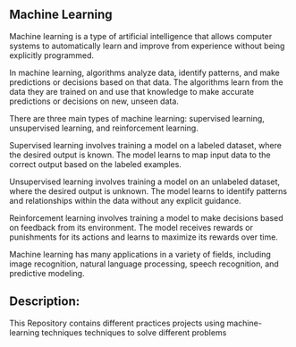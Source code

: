 ## Machine Learning  

Machine learning is a type of artificial intelligence that allows computer systems to automatically learn and improve from experience without being explicitly programmed.

In machine learning, algorithms analyze data, identify patterns, and make predictions or decisions based on that data. The algorithms learn from the data they are trained on and use that knowledge to make accurate predictions or decisions on new, unseen data.

There are three main types of machine learning: supervised learning, unsupervised learning, and reinforcement learning.

Supervised learning involves training a model on a labeled dataset, where the desired output is known. The model learns to map input data to the correct output based on the labeled examples.

Unsupervised learning involves training a model on an unlabeled dataset, where the desired output is unknown. The model learns to identify patterns and relationships within the data without any explicit guidance.

Reinforcement learning involves training a model to make decisions based on feedback from its environment. The model receives rewards or punishments for its actions and learns to maximize its rewards over time.

Machine learning has many applications in a variety of fields, including image recognition, natural language processing, speech recognition, and predictive modeling.

## Description:

This Repository contains different practices projects using  machine-learning techniques techniques to solve
different problems 